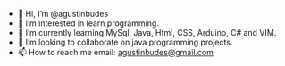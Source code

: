 - 👋 Hi, I’m @agustinbudes
- 👀 I’m interested in learn programming.
- 🌱 I’m currently learning MySql, Java, Html, CSS, Arduino, C# and VIM.
- 💞️ I’m looking to collaborate on java programming projects.
- 📫 How to reach me email: agustinbudes@gmail.com


